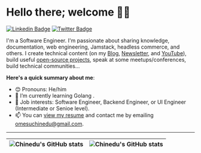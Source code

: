 # Hello there; welcome 👋🏾

 [![Linkedin Badge](https://img.shields.io/badge/-omesuchinedu-blue?style=for-the-badge&logo=Linkedin&logoColor=white&link=https://www.linkedin.com/in/iambolajiayo)](https://www.linkedin.com/in/omesupaul) [![Twitter Badge](https://img.shields.io/badge/-@_sarge97-1ca0f1?style=for-the-badge&logo=twitter&logoColor=white&link=https://twitter.com/_sarge97)](https://twitter.com/_sarge97)

I'm a Software Engineer. I'm passionate about sharing knowledge, documentation, web engineering, Jamstack, headless commerce, and others. I create technical content (on my [Blog](https://omesuchinedu.com/), [Newsletter](https://omesuchinedu.com), and [YouTube](https://www.youtube.com/c/omesuchinedu)), build useful [open-source projects](https://github.com/SirG97), speak at some meetups/conferences, build technical communities...

**Here's a quick summary about me**:

- 😊 Pronouns: He/him
- 🌱 I’m currently learning Golang .
- 💼 Job interests: Software Engineer, Backend Engineer, or UI Engineer (Intermediate or Senioe level).
- 📫 You can [view my resume](#) and contact me by emailing omesuchinedu@gmail.com.

---

| <img align="center" src="https://github-readme-stats.vercel.app/api?username=sirg97&show_icons=true&include_all_commits=true&hide_border=true" alt="Chinedu's GitHub stats" /> | <img align="center" src="https://github-readme-stats.vercel.app/api/top-langs/?username=sirg97&langs_count=8&layout=compact&hide_border=true" alt="Chinedu's GitHub stats" /> |
| ------------- | ------------- |
